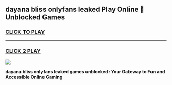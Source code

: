 
## dayana bliss onlyfans leaked Play Online 👋 Unblocked Games
<h3>
<a href="https://premium.freeplayer.one?title=dayana_bliss_onlyfans_leaked&ref=19F">CLICK TO PLAY</a></h3>
<hr>

<h3>
<a href="https://premium.freeplayer.one?title=dayana_bliss_onlyfans_leaked&ref=19F">CLICK 2 PLAY</a>
  
</h3>

<a href="https://premium.freeplayer.one?title=dayana_bliss_onlyfans_leaked&ref=19F"><img src="https://clearcache.store/games.png"></a>


**dayana bliss onlyfans leaked games unblocked: Your Gateway to Fun and Accessible Online Gaming**
